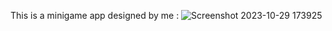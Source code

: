 This is a minigame app designed by me :
![Screenshot 2023-10-29 173925](https://github.com/ELIOK21/flutter_minigame/assets/117645881/ac56500a-b6bd-4cf2-b70b-df599161a22a)
